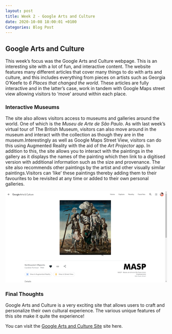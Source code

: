 ```yaml
---
layout: post
title: Week 2 - Google Arts and Culture
date: 2020-10-08 18:00:01 +0100
Categories: Blog Post
---
```


## Google Arts and Culture
This week’s focus was the Google Arts and Culture webpage. This is an interesting site with a lot of fun, and interactive content. 
The website features many different articles that cover many things to do with arts and culture, and this includes everything from pieces on artists such as Georgia O’Keefe to *6 Places that changed the world*. These articles are fully interactive and in the latter’s case, work in tandem with Google Maps street view allowing visitors to ‘move’ around within each place.

 ### Interactive Museums
 The site also allows visitors access to museums and galleries around the world. One of which is the *Museu de Arte de São Paulo*. As with last week’s virtual tour of The British Museum, visitors can also move around in the museum and interact with the collection as though they are in the museum.Interestingly as well as Google Maps Street View, visitors can do this using Augmented Reality with  the aid of the *Art Projector* app. In addition to this, the site allows you to interact with the paintings in the gallery as it displays the names of the painting which then link to a digitised version with additional information such as the size and provenance. The site also recommends other paintings by the artist and other visually similar paintings.Visitors can ‘like’ these paintings thereby adding them to their favourites to be revisited at any time or added to their own personal galleries.
          
![](media/google-arts.png)
           
 ### Final Thoughts
Google Arts and Culture is a very exciting site that allows users to craft and personalize their own cultural experience. The various unique features of this site make it quite the experience!

 You can visit the [Google Arts and Culture Site][Google-Arts-and-Culture-Site] site here.
 
 [Google-Arts-and-Culture-Site]: (https://artsandculture.google.com/)
